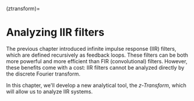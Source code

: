 (ztransform)=
# Analyzing IIR filters

The previous chapter introduced infinite impulse response (IIR) filters, which are defined recursively as feedback loops.
These filters can be both more powerful and more efficient than FIR (convolutional) filters.
However, these benefits come with a cost: IIR filters cannot be analyzed directly by the discrete Fourier transform.


In this chapter, we'll develop a new analytical tool, the *z-Transform*, which will allow us to analyze IIR systems.